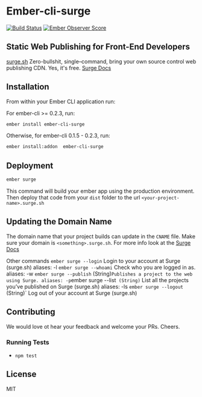 # Ember-cli-surge
[![Build Status](https://travis-ci.org/kiwiupover/ember-cli-surge.svg)](https://travis-ci.org/kiwiupover/ember-cli-surge)
[![Ember Observer Score](http://emberobserver.com/badges/ember-cli-surge.svg)](http://emberobserver.com/addons/ember-cli-surge)

## Static Web Publishing for Front-End Developers
[surge.sh](http://surge.sh) Zero-bullshit, single–command,
bring your own source control web publishing CDN. Yes, it's free.
[Surge Docs](http://surge.sh/help)


## Installation

From within your Ember CLI application run:

For ember-cli >= 0.2.3, run:

```sh
ember install ember-cli-surge
```

Otherwise, for ember-cli 0.1.5 - 0.2.3, run:

```sh
ember install:addon  ember-cli-surge
```

## Deployment

```sh
ember surge
```

This command will build your ember app using the production environment.
Then deploy that code from your `dist` folder
to the url `<your-project-name>.surge.sh`

## Updating the Domain Name

The domain name that your project builds can update in the `CNAME` file.
Make sure your domain is `<something>.surge.sh`.
For more info look at the [Surge Docs](http://surge.sh/help/remembering-a-domain)

Other commands
`ember surge --login` Login to your account at Surge (surge.sh)
  aliases: -l
`ember surge --whoami` Check who you are logged in as.
  aliases: -w
`ember surge --publish` (String)` Publishes a project to the web using Surge.
  aliases: -p
`ember surge --list` (String)` List all the projects you’ve published on Surge (surge.sh)
  aliases: -ls
`ember surge --logout` (String)` Log out of your account at Surge (surge.sh)


## Contributing
We would love ot hear your feedback and welcome your PRs.
Cheers.

### Running Tests

* `npm test`

## License
MIT
